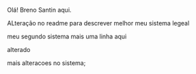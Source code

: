 Olá! Breno Santin aqui.

ALteração no readme para descrever melhor meu sistema
legeal

meu segundo sistema
mais uma linha aqui

alterado

mais alteracoes no sistema;